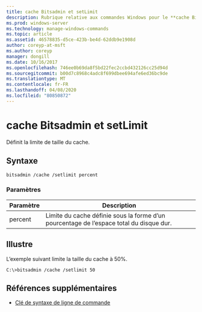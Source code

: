 ```yaml
---
title: cache Bitsadmin et setLimit
description: Rubrique relative aux commandes Windows pour le **cache Bitsadmin et setLimit**, qui définit la limite de taille du cache.
ms.prod: windows-server
ms.technology: manage-windows-commands
ms.topic: article
ms.assetid: 46578835-d5ce-423b-be4d-62ddb9e1908d
author: coreyp-at-msft
ms.author: coreyp
manager: dongill
ms.date: 10/16/2017
ms.openlocfilehash: 746ee0b69da8f5bd22fec2ccbd432126cc25d94d
ms.sourcegitcommit: b00d7c8968c4adc8f699dbee694afe6ed36bc9de
ms.translationtype: MT
ms.contentlocale: fr-FR
ms.lasthandoff: 04/08/2020
ms.locfileid: "80850872"
---
```

# <a name="bitsadmin-cache-and-setlimit"></a>cache Bitsadmin et setLimit

Définit la limite de taille du cache.

## <a name="syntax"></a>Syntaxe

```
bitsadmin /cache /setlimit percent
```

### <a name="parameters"></a>Paramètres

| Paramètre | Description |
| -------------- | -------------- |
| percent | Limite du cache définie sous la forme d’un pourcentage de l’espace total du disque dur. |

## <a name="examples"></a><a name=BKMK_examples></a>Illustre

L’exemple suivant limite la taille du cache à 50%.

```
C:\>bitsadmin /cache /setlimit 50
```

## <a name="additional-references"></a>Références supplémentaires

- [Clé de syntaxe de ligne de commande](command-line-syntax-key.md)